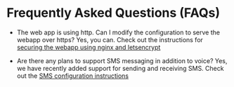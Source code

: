 # Frequently Asked Questions (FAQs)

* The web app is using http.  Can I modify the configuration to serve the webapp over https?
Yes, you can.  Check out the instructions for [securing the webapp using nginx and letsencrypt](/securing-webapp)

* Are there any plans to support SMS messaging in addition to voice?
Yes, we have recently added support for sending and receiving SMS.  Check out the [SMS configuration instructions](/sms)